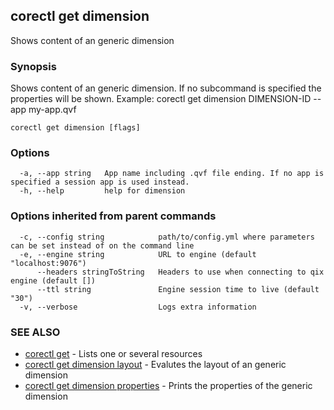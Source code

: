## corectl get dimension

Shows content of an generic dimension

### Synopsis

Shows content of an generic dimension. If no subcommand is specified the properties will be shown. Example: corectl get dimension DIMENSION-ID --app my-app.qvf

```
corectl get dimension [flags]
```

### Options

```
  -a, --app string   App name including .qvf file ending. If no app is specified a session app is used instead.
  -h, --help         help for dimension
```

### Options inherited from parent commands

```
  -c, --config string            path/to/config.yml where parameters can be set instead of on the command line
  -e, --engine string            URL to engine (default "localhost:9076")
      --headers stringToString   Headers to use when connecting to qix engine (default [])
      --ttl string               Engine session time to live (default "30")
  -v, --verbose                  Logs extra information
```

### SEE ALSO

* [corectl get](corectl_get.md)	 - Lists one or several resources
* [corectl get dimension layout](corectl_get_dimension_layout.md)	 - Evalutes the layout of an generic dimension
* [corectl get dimension properties](corectl_get_dimension_properties.md)	 - Prints the properties of the generic dimension

